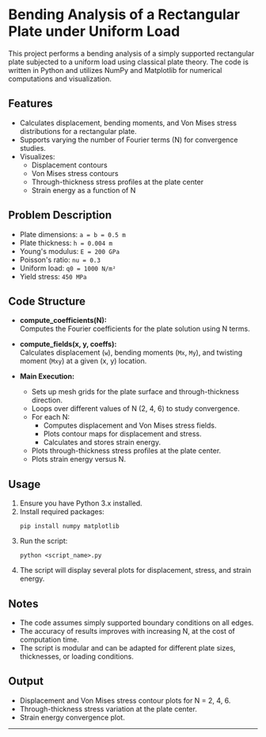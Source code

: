 # Bending Analysis of a Rectangular Plate under Uniform Load

This project performs a bending analysis of a simply supported rectangular plate subjected to a uniform load using classical plate theory. The code is written in Python and utilizes NumPy and Matplotlib for numerical computations and visualization.

## Features

- Calculates displacement, bending moments, and Von Mises stress distributions for a rectangular plate.
- Supports varying the number of Fourier terms (N) for convergence studies.
- Visualizes:
    - Displacement contours
    - Von Mises stress contours
    - Through-thickness stress profiles at the plate center
    - Strain energy as a function of N

## Problem Description

- Plate dimensions: `a = b = 0.5 m`
- Plate thickness: `h = 0.004 m`
- Young's modulus: `E = 200 GPa`
- Poisson's ratio: `nu = 0.3`
- Uniform load: `q0 = 1000 N/m²`
- Yield stress: `450 MPa`

## Code Structure

- **compute_coefficients(N):**  
    Computes the Fourier coefficients for the plate solution using N terms.

- **compute_fields(x, y, coeffs):**  
    Calculates displacement (`w`), bending moments (`Mx`, `My`), and twisting moment (`Mxy`) at a given (x, y) location.

- **Main Execution:**  
    - Sets up mesh grids for the plate surface and through-thickness direction.
    - Loops over different values of N (2, 4, 6) to study convergence.
    - For each N:
        - Computes displacement and Von Mises stress fields.
        - Plots contour maps for displacement and stress.
        - Calculates and stores strain energy.
    - Plots through-thickness stress profiles at the plate center.
    - Plots strain energy versus N.

## Usage

1. Ensure you have Python 3.x installed.
2. Install required packages:
     ```
     pip install numpy matplotlib
     ```
3. Run the script:
     ```
     python <script_name>.py
     ```
4. The script will display several plots for displacement, stress, and strain energy.

## Notes

- The code assumes simply supported boundary conditions on all edges.
- The accuracy of results improves with increasing N, at the cost of computation time.
- The script is modular and can be adapted for different plate sizes, thicknesses, or loading conditions.

## Output

- Displacement and Von Mises stress contour plots for N = 2, 4, 6.
- Through-thickness stress variation at the plate center.
- Strain energy convergence plot.

---